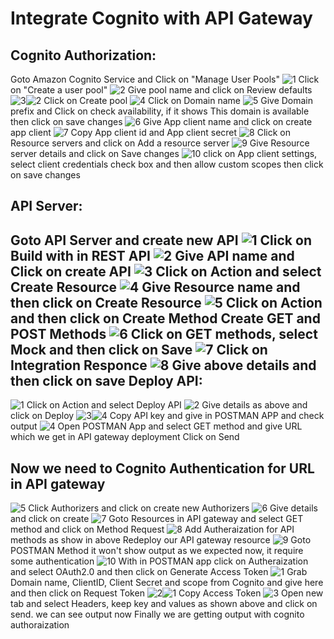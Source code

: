 # Integrate Cognito with API Gateway
Cognito Authorization:
----------------
Goto Amazon Cognito Service and Click on "Manage User Pools"
![1](https://user-images.githubusercontent.com/63221837/83547236-8a3c5380-a51f-11ea-8f83-7028a2c0f249.png)
Click on "Create a user pool"
![2](https://user-images.githubusercontent.com/63221837/83547239-8b6d8080-a51f-11ea-8068-1b3efe41ae80.png)
Give pool name and click on Review defaults
![3](https://user-images.githubusercontent.com/63221837/83547242-8c061700-a51f-11ea-82cc-861225e6cb5f.png)![2](https://user-images.githubusercontent.com/63221837/83547239-8b6d8080-a51f-11ea-8068-1b3efe41ae80.png)
Click on Create pool
![4](https://user-images.githubusercontent.com/63221837/83547245-8c061700-a51f-11ea-9790-d07965272e86.png)
Click on Domain name
![5](https://user-images.githubusercontent.com/63221837/83547246-8c9ead80-a51f-11ea-9e19-6d46e119c637.png)
Give Domain prefix and Click on check availability, if it shows This domain is available then click on save changes
![6](https://user-images.githubusercontent.com/63221837/83547250-8d374400-a51f-11ea-9669-1ef8f36da511.png)
Give App client name and click on create app client
![7](https://user-images.githubusercontent.com/63221837/83547251-8d374400-a51f-11ea-8e5b-6c950fa4e65d.png)
Copy App client id and App client secret
![8](https://user-images.githubusercontent.com/63221837/83547252-8dcfda80-a51f-11ea-8780-1166e1d8610a.png)
Click on Resource servers and click on Add a resource server
![9](https://user-images.githubusercontent.com/63221837/83547254-8dcfda80-a51f-11ea-9540-1a96d9e2aa9b.png)
Give Resource server details and click on Save changes
![10](https://user-images.githubusercontent.com/63221837/83547256-8e687100-a51f-11ea-8dd2-b1daf8f0e06e.png)
click on App client settings, select client credentials check box and then allow custom scopes then click on save changes

API Server:
-----------
Goto API Server and create new API
![1](https://user-images.githubusercontent.com/63221837/83548744-e3a58200-a521-11ea-8b07-b2893124abb8.png)
Click on Build with in REST API
![2](https://user-images.githubusercontent.com/63221837/83548732-e0aa9180-a521-11ea-83be-679ba94ea3c8.png)
Give API name and Click on create API
![3](https://user-images.githubusercontent.com/63221837/83548736-e1dbbe80-a521-11ea-92d7-ffa06247ed32.png)
Click on Action and select Create Resource
![4](https://user-images.githubusercontent.com/63221837/83548737-e1dbbe80-a521-11ea-902a-4668992a7d6d.png)
Give Resource name and then click on Create Resource
![5](https://user-images.githubusercontent.com/63221837/83548738-e2745500-a521-11ea-9920-656fdec0b9b0.png)
Click on Action and then click on Create Method
Create GET and POST Methods
![6](https://user-images.githubusercontent.com/63221837/83548740-e30ceb80-a521-11ea-8412-099909f7593c.png)
Click on GET methods, select Mock and then click on Save
![7](https://user-images.githubusercontent.com/63221837/83548742-e30ceb80-a521-11ea-8a12-105c1504e315.png)
Click on Integration Responce
![8](https://user-images.githubusercontent.com/63221837/83548743-e3a58200-a521-11ea-8cae-f5fbb89fcf23.png)
Give above details and then click on save
Deploy API:
------
![1](https://user-images.githubusercontent.com/63221837/83550056-e1442780-a523-11ea-840e-73001e8e4f83.png)
Click on Action and select Deploy API
![2](https://user-images.githubusercontent.com/63221837/83550060-e2755480-a523-11ea-8e6f-6d2ac8d729b1.png)
Give details as above and click on Deploy
![3](https://user-images.githubusercontent.com/63221837/83550062-e2755480-a523-11ea-8110-e1078a379679.png)![4](https://user-images.githubusercontent.com/63221837/83550065-e30deb00-a523-11ea-8403-3b3a3514e300.png)
Copy API key and give in POSTMAN APP and check output
![4](https://user-images.githubusercontent.com/63221837/83550065-e30deb00-a523-11ea-8403-3b3a3514e300.png)
Open POSTMAN App and select GET method and give URL which we get in API gateway deployment
Click on Send

Now we need to Cognito Authentication for URL in API gateway
--------------------------
![5](https://user-images.githubusercontent.com/63221837/83551529-13ef1f80-a526-11ea-8147-44103072ed02.png)
Click Authorizers and click on create new Authorizers
![6](https://user-images.githubusercontent.com/63221837/83551533-1487b600-a526-11ea-8b5c-5f5f64d908f7.png)
Give details and click on create
![7](https://user-images.githubusercontent.com/63221837/83551535-15204c80-a526-11ea-9821-068d2ec6e327.png)
Goto Resources in API gateway and select GET method and click on Method Request
![8](https://user-images.githubusercontent.com/63221837/83551538-15b8e300-a526-11ea-81f7-282ed2e71e41.png)
Add Autheraization for API methods as show in above
Redeploy our API gateway resource
![9](https://user-images.githubusercontent.com/63221837/83551540-15b8e300-a526-11ea-9427-1ba3fc588542.png)
Goto POSTMAN Method it won't show output as we expected now, it require some authentication
![10](https://user-images.githubusercontent.com/63221837/83551542-16517980-a526-11ea-8171-5c5800eea9c9.png)
With in POSTMAN app click on Autheraization and select OAuth2.0 and then click on Generate Access Token
![1](https://user-images.githubusercontent.com/63221837/83553275-9a0c6580-a528-11ea-87df-5c6f2ff53529.png)
Grab Domain name, ClientID, Client Secret and scope from Cognito and give here and then click on Request Token
![2](https://user-images.githubusercontent.com/63221837/83553279-9aa4fc00-a528-11ea-9937-12b4351241d6.png)![1](https://user-images.githubusercontent.com/63221837/83553275-9a0c6580-a528-11ea-87df-5c6f2ff53529.png)
Copy Access Token
![3](https://user-images.githubusercontent.com/63221837/83553280-9b3d9280-a528-11ea-8aef-7e97e61a398d.png)
Open new tab and select Headers, keep key and values as shown above and click on send. we can see output now
Finally we are getting output with cognito authoraization


